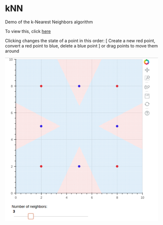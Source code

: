 # kNN
Demo of the k-Nearest Neighbors algorithm

To view this, click [here]

Clicking changes the state of a point in this order:
[ Create a new red point, convert a red point to blue, delete a blue point ]
or drag points to move them around


[![kNN](https://github.com/alexspili/kNN/blob/master/Screenshot_kNN.png "k-Nearest Neighbors")][here]

[here]: http://34.212.227.255:5006
